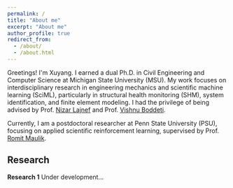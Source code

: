 ```yaml
---
permalink: /
title: "About me"
excerpt: "About me"
author_profile: true
redirect_from: 
  - /about/
  - /about.html
---
```


Greetings! I'm Xuyang. I earned a dual Ph.D. in Civil Engineering and Computer Science at Michigan State University (MSU). My work focuses on interdisciplinary research in engineering mechanics and scientific machine learning (SciML), particularly in structural health monitoring (SHM), system identification, and finite element modeling. I had the privilege of being advised by Prof. [Nizar Lajnef](https://www.egr.msu.edu/~lajnefni/) and Prof. [Vishnu Boddeti](https://hal.cse.msu.edu/team/vishnu-boddeti/).

Currently, I am a postdoctoral researcher at Penn State University (PSU), focusing on applied scientific reinforcement learning, supervised by Prof. [Romit Maulik](https://romit-maulik.github.io/Members.html).


Research
------

**Research 1**
Under development...
